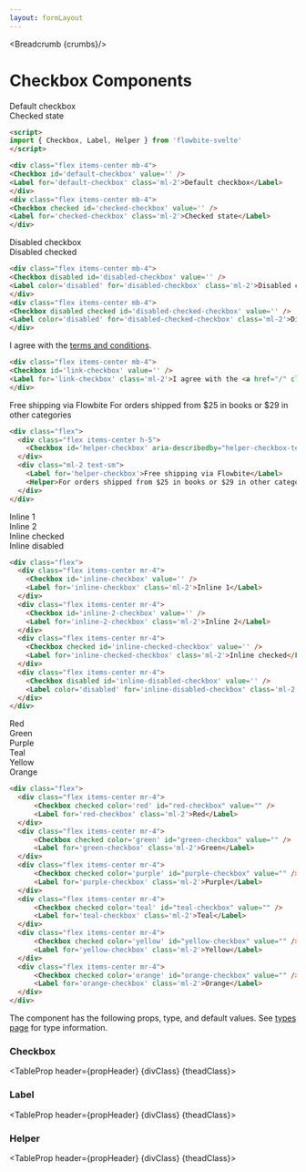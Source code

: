 ```yaml
---
layout: formLayout
---
```


<script>
  import Htwo from '../utils/Htwo.svelte'
  import ExampleDiv from '../utils/ExampleDiv.svelte'
  import TableProp from '../utils/TableProp.svelte'
  import TableDefaultRow from '../utils/TableDefaultRow.svelte'
  import { Checkbox, Label, Helper ,Breadcrumb } from "$lib/index"
  import componentProps from '../props/Checkbox.json'
  import componentProps2 from '../props/Label.json'
  import componentProps3 from '../props/Helper.json'
  let items = componentProps.props
  let items2 = componentProps2.props
  let items3 = componentProps3.props

let propHeader = ['Name', 'Type', 'Default']
let divClass='w-full relative overflow-x-auto shadow-md sm:rounded-lg py-4'
let theadClass ='text-xs text-gray-700 uppercase bg-gray-50 dark:bg-gray-700 dark:text-white'

  let crumbs = [
    {
      label:'Home',
      href:'/'
    },
    {
      label:'Forms',
      href:'/forms/'
    },
    {
      label:'Checkbox',
      href:'/forms/checkbox'
    }
  ]
</script>

<Breadcrumb {crumbs}/>

<h1 class="text-3xl w-full dark:text-white py-8">Checkbox Components</h1>

<Htwo label="Examples" />

<ExampleDiv>
<div class="flex items-center mb-4">
<Checkbox id='default-checkbox' value='' />
<Label for='default-checkbox' class='ml-2'>Default checkbox</Label>
</div>
<div class="flex items-center mb-4">
<Checkbox checked id='checked-checkbox' value='' />
<Label for='checked-checkbox' class='ml-2'>Checked state</Label>
</div>
</ExampleDiv>

```html
<script>
import { Checkbox, Label, Helper } from 'flowbite-svelte'
</script>

<div class="flex items-center mb-4">
<Checkbox id='default-checkbox' value='' />
<Label for='default-checkbox' class='ml-2'>Default checkbox</Label>
</div>
<div class="flex items-center mb-4">
<Checkbox checked id='checked-checkbox' value='' />
<Label for='checked-checkbox' class='ml-2'>Checked state</Label>
</div>
```

<Htwo label="Disabled state" />

<ExampleDiv>
<div class="flex items-center mb-4">
<Checkbox disabled id='disabled-checkbox' value='' />
<Label color='disabled' for='disabled-checkbox' class='ml-2'>Disabled checkbox</Label>
</div>
<div class="flex items-center mb-4">
<Checkbox disabled checked id='disabled-checked-checkbox' value='' />
<Label color='disabled' for='disabled-checked-checkbox' class='ml-2'>Disabled checked</Label>
</div>
</ExampleDiv>

```html
<div class="flex items-center mb-4">
<Checkbox disabled id='disabled-checkbox' value='' />
<Label color='disabled' for='disabled-checkbox' class='ml-2'>Disabled checkbox</Label>
</div>
<div class="flex items-center mb-4">
<Checkbox disabled checked id='disabled-checked-checkbox' value='' />
<Label color='disabled' for='disabled-checked-checkbox' class='ml-2'>Disabled checked</Label>
</div>
```

<Htwo label="Checkbox with a link" />

<ExampleDiv>
<div class="flex items-center mb-4">
<Checkbox id='link-checkbox' value='' />
<Label for='link-checkbox' class='ml-2'>I agree with the <a href="/" class="text-blue-600 dark:text-blue-500 hover:underline">terms and conditions</a>.</Label>
</div>
</ExampleDiv>

```html
<div class="flex items-center mb-4">
<Checkbox id='link-checkbox' value='' />
<Label for='link-checkbox' class='ml-2'>I agree with the <a href="/" class="text-blue-600 dark:text-blue-500 hover:underline">terms and conditions</a>.</Label>
</div>
```

<Htwo label="Helper text" />

<ExampleDiv>
<div class="flex">
  <div class="flex items-center h-5">
    <Checkbox id='helper-checkbox' aria-describedby="helper-checkbox-text" value='' />
  </div>
  <div class="ml-2 text-sm">
    <Label for='helper-checkbox'>Free shipping via Flowbite</Label>
    <Helper>For orders shipped from $25 in books or $29 in other categories</Helper>
  </div>
</div>
</ExampleDiv>

```html
<div class="flex">
  <div class="flex items-center h-5">
    <Checkbox id='helper-checkbox' aria-describedby="helper-checkbox-text" value='' />
  </div>
  <div class="ml-2 text-sm">
    <Label for='helper-checkbox'>Free shipping via Flowbite</Label>
    <Helper>For orders shipped from $25 in books or $29 in other categories</Helper>
  </div>
</div>
```

<Htwo label="Inline" />

<ExampleDiv>
<div class="flex">
  <div class="flex items-center mr-4">
    <Checkbox id='inline-checkbox' value='' />
    <Label for='inline-checkbox' class='ml-2'>Inline 1</Label>
  </div>
  <div class="flex items-center mr-4">
    <Checkbox id='inline-2-checkbox' value='' />
    <Label for='inline-2-checkbox' class='ml-2'>Inline 2</Label>
  </div>
  <div class="flex items-center mr-4">
    <Checkbox checked id='inline-checked-checkbox' value='' />
    <Label for='inline-checked-checkbox' class='ml-2'>Inline checked</Label>
  </div>
  <div class="flex items-center mr-4">
    <Checkbox disabled id='inline-disabled-checkbox' value='' />
    <Label color='disabled' for='inline-disabled-checkbox' class='ml-2'>Inline disabled</Label>
  </div>
</div>
</ExampleDiv>

```html
<div class="flex">
  <div class="flex items-center mr-4">
    <Checkbox id='inline-checkbox' value='' />
    <Label for='inline-checkbox' class='ml-2'>Inline 1</Label>
  </div>
  <div class="flex items-center mr-4">
    <Checkbox id='inline-2-checkbox' value='' />
    <Label for='inline-2-checkbox' class='ml-2'>Inline 2</Label>
  </div>
  <div class="flex items-center mr-4">
    <Checkbox checked id='inline-checked-checkbox' value='' />
    <Label for='inline-checked-checkbox' class='ml-2'>Inline checked</Label>
  </div>
  <div class="flex items-center mr-4">
    <Checkbox disabled id='inline-disabled-checkbox' value='' />
    <Label color='disabled' for='inline-disabled-checkbox' class='ml-2'>Inline disabled</Label>
  </div>
</div>
```

<Htwo label="Colors" />

<ExampleDiv>
<div class="flex">
  <div class="flex items-center mr-4">
      <Checkbox checked color='red' id="red-checkbox" value="" />
      <Label for='red-checkbox' class='ml-2'>Red</Label>
  </div>
  <div class="flex items-center mr-4">
      <Checkbox checked color='green' id="green-checkbox" value="" />
      <Label for='green-checkbox' class='ml-2'>Green</Label>
  </div>
  <div class="flex items-center mr-4">
      <Checkbox checked color='purple' id="purple-checkbox" value="" />
      <Label for='purple-checkbox' class='ml-2'>Purple</Label>
  </div>
  <div class="flex items-center mr-4">
      <Checkbox checked color='teal' id="teal-checkbox" value="" />
      <Label for='teal-checkbox' class='ml-2'>Teal</Label>
  </div>
  <div class="flex items-center mr-4">
      <Checkbox checked color='yellow' id="yellow-checkbox" value="" />
      <Label for='yellow-checkbox' class='ml-2'>Yellow</Label>
  </div>
  <div class="flex items-center mr-4">
      <Checkbox checked color='orange' id="orange-checkbox" value="" />
      <Label for='orange-checkbox' class='ml-2'>Orange</Label>
  </div>
</div>
</ExampleDiv>

```html
<div class="flex">
  <div class="flex items-center mr-4">
      <Checkbox checked color='red' id="red-checkbox" value="" />
      <Label for='red-checkbox' class='ml-2'>Red</Label>
  </div>
  <div class="flex items-center mr-4">
      <Checkbox checked color='green' id="green-checkbox" value="" />
      <Label for='green-checkbox' class='ml-2'>Green</Label>
  </div>
  <div class="flex items-center mr-4">
      <Checkbox checked color='purple' id="purple-checkbox" value="" />
      <Label for='purple-checkbox' class='ml-2'>Purple</Label>
  </div>
  <div class="flex items-center mr-4">
      <Checkbox checked color='teal' id="teal-checkbox" value="" />
      <Label for='teal-checkbox' class='ml-2'>Teal</Label>
  </div>
  <div class="flex items-center mr-4">
      <Checkbox checked color='yellow' id="yellow-checkbox" value="" />
      <Label for='yellow-checkbox' class='ml-2'>Yellow</Label>
  </div>
  <div class="flex items-center mr-4">
      <Checkbox checked color='orange' id="orange-checkbox" value="" />
      <Label for='orange-checkbox' class='ml-2'>Orange</Label>
  </div>
</div>
```

<Htwo label="Props" />

<p>The component has the following props, type, and default values. See <a href="/pages/types">types 
 page</a> for type information.</p>

<h3>Checkbox</h3>

<TableProp header={propHeader} {divClass} {theadClass}>
  <TableDefaultRow items={items} rowState='hover' />
</TableProp>

<h3>Label</h3>

<TableProp header={propHeader} {divClass} {theadClass}>
  <TableDefaultRow items={items2} rowState='hover' />
</TableProp>

<h3>Helper</h3>

<TableProp header={propHeader} {divClass} {theadClass}>
  <TableDefaultRow items={items3} rowState='hover' />
</TableProp>
